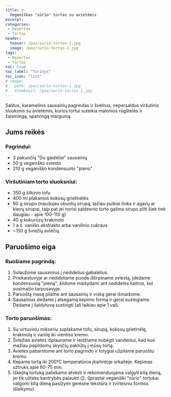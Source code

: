 ```yaml
---
title: >-
  Veganiškas "sūrio" tortas su avietėmis
excerpt:
categories:
 - Desertas
 - Tortas
header:
  teaser: /pav/surio-tortas-1.jpg
  image: /pav/surio-tortas-1.jpg
tags:
 - Desertas
 - Tortas
toc: true
toc_label: "Turinys"
toc_icon: "list"
# image: 
#   path: /pav/surio-tortas-1.jpg
#   thumbnail: /pav/surio-tortas-1.jpg
---
```


Saldus, karamelinis sausainių pagrindas ir švelnus, nepersaldus viršutinis sluoksnis su avietėmis, kurios tortui suteikia malonios rūgštelės ir žaismingą, spalvingą margumą.

## Jums reikės

### Pagrindui:

* 3 pakuočių "Du gaideliai" sausainių
* 50 g veganiško sviesto
* 210 g veganiško kondensuoto "pieno"

### Viršutiniam torto sluoksniui:

* 350 g šilkinio tofu
* 400 ml plakamos kokosų grietinėlės
* 90 g sirupo (naudojau obuolių sirupą, tačiau puikiai tinka ir agavų ar klevų sirupai, taip pat jei norisi saldesnio torto galima sirupo pilti šiek tiek daugiau - apie 100-110 g)
* 40 g kukurūzų krakmolo
* 1 a.š. vanilės ekstrakto arba vanilinio cukraus
* ~150 g šviežių aviečių

## Paruošimo eiga

### Ruošiame pagrindą:
1. Sulaužome sausainius į nedidelius gabalėlius.
2. Priekaistuvyje ar nedideliame puode ištirpiname sviestą, įdedame kondensuotą "pieną", šildome maišydami ant nedidelės kaitros, kol susimaišo tarpusavyje.
3. Paruoštą masę pilame ant sausainių ir viską gerai išmaišome.
4. Sausainius dedame į atsegamą kepimo formą ir gerai suslegiame. Dedame į šaldytuvą sustingti (aš laikiau apie 1 val).

### Torto paruošimas:
1. Su virtuviniu mikseriu suplakame tofu, sirupą, kokosų grietinėlę, krakmolą ir vanilę iki vientiso kremo.
2. Šviežias avietes išplauname ir leidžiame nubėgti vandeniui, kad kuo mažiau papildomų skysčių pakliūtų į mūsų tortą.
3. Avietes pabarstome ant torto pagrindo ir tolygiai užpilame paruoštu kremu.
4. Kepame tortą iki 200°C temperatūros įkaitintoje orkaitėje. Kepimas užtruks apie 60-75 min.
5. Iškeptą tortuką paliekame atvėsti ir rekomenduojama valgyti kitą dieną, jei tik užteks kantrybės palaukti 😉. (Įprastai veganiški "sūrio" tortukai valgomi kitą dieną pasižymi geresne tekstūra ir tvirtesniu formos išlaikymu).
